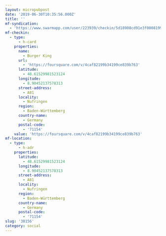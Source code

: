 ```yaml
---
layout: micropubpost
date: '2019-06-30T10:35:56.000Z'
title: ''
mf-syndication:
  - 'https://www.swarmapp.com/user/223939/checkin/5d18908cd91e3f000819975a'
mf-checkin:
  - type:
      - h-card
    properties:
      name:
        - Burger King
      url:
        - 'https://foursquare.com/v/4caf82199b34199ce839b763'
      latitude:
        - 48.61529981523124
      longitude:
        - 8.90452137578313
      street-address:
        - A81
      locality:
        - Nufringen
      region:
        - Baden-Württemberg
      country-name:
        - Germany
      postal-code:
        - '71154'
    value: 'https://foursquare.com/v/4caf82199b34199ce839b763'
mf-location:
  - type:
      - h-adr
    properties:
      latitude:
        - 48.61529981523124
      longitude:
        - 8.90452137578313
      street-address:
        - A81
      locality:
        - Nufringen
      region:
        - Baden-Württemberg
      country-name:
        - Germany
      postal-code:
        - '71154'
slug: '38156'
category: social
---
```

